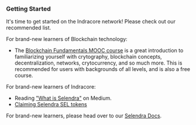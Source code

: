### Getting Started

It's time to get started on the Indracore network! Please check out our recommended list.

For brand-new learners of Blockchain technology:

- The [Blockchain Fundamentals MOOC course][mooc] is a great introduction to familiarizing yourself
  with crytography, blockchain concepts, decentralization, networks, crytocurrency, and so much
  more. This is recommended for users with backgrounds of all levels, and is also a free course.

For brand-new learners of Indracore:

- Reading ["What is Selendra"][medium] on Medium.
- [Claiming Selendra SEL tokens][tokens]

For brand-new learners, please head over to our [Selendra
Docs][docs].

[mooc]: https://mooc.web3.foundation/course/blockchain-fundamentals/
[medium]: https://medium.com/selendra
[tokens]: https://claim.selendra.org/
[docs]: https://docs.selendra.org/
